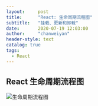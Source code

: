 ```yaml
---
layout:     post
title:      "React: 生命周期流程图"
subtitle:   "挂载、更新和卸载"
date:       2020-07-19 12:03:00
author:     "chanweiyan"
header-style: text
catalog: true
tags:
  - React
---
```


## React 生命周期流程图

![生命周期流程图](https://tva1.sinaimg.cn/large/007S8ZIlly1ggw5f7uv50j30sg0rfjxx.jpg)
